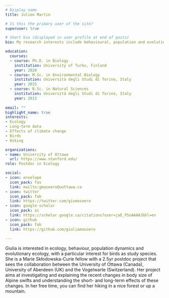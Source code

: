 ```yaml
---
# Display name
title: Julien Martin

# Is this the primary user of the site?
superuser: true

# Short bio (displayed in user profile at end of posts)
bio: My research interests include behavioural, population and evolutionary ecology,... and of course birds!

education:
  courses:
  - course: Ph.D. in Biology
    institution: University of Turku, Finland
    year: 2020
  - course: M.Sc. in Environmental Biology
    institution: Università degli Studi di Torino, Italy
    year: 2015
  - course: B.Sc. in Natural Sciences
    institution: Università degli Studi di Torino, Italy
    year: 2013
    
email: ""
highlight_name: true
interests:
- Ecology
- Long-term data
- Effects of climate change
- Birds
- Hiking

organizations:
- name: University of Ottawa
  url: https://www.stanford.edu/
role: Postdoc in Ecology

social:
- icon: envelope
  icon_pack: fas
  link: mailto:gmasoero@uottawa.ca
- icon: twitter
  icon_pack: fab
  link: https://twitter.com/giumasoero
- icon: google-scholar
  icon_pack: ai
  link: https://scholar.google.ca/citations?user=jaE_PSoAAAAJ&hl=en
- icon: github
  icon_pack: fab
  link: https://github.com/giuliamasoero  
  
---
```



<!-- add a brief description of your research interests and project -->

Giulia is interested in ecology, behaviour, population dynamics and evolutionary ecology, with a particular interest for birds as study species. She is a Marie Skłodowska-Curie fellow with a 2.5yr postdoc project that sees the collaboration between the University of Ottawa (Canada), University of Aberdeen (UK) and the Vogelwarte (Switzerland). Her project aims at investigating and explaining the recent changes in body size of Alpine swifts and understanding the short- and long-term effects of these changes. 
In her free time, you can find her hiking in a nice forest or up a mountain.
